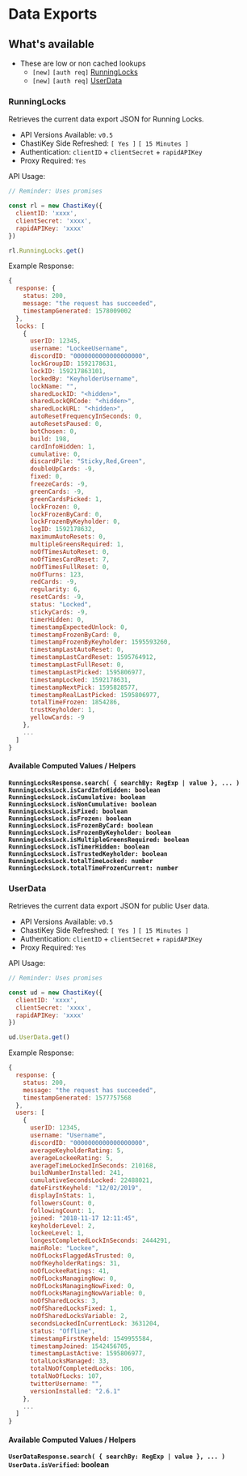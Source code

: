 # Data Exports

## What's available

- These are low or non cached lookups
  - `[new]` `[auth req]` [RunningLocks](#runninglocks)
  - `[new]` `[auth req]` [UserData](#userdata)

### RunningLocks

Retrieves the current data export JSON for Running Locks.

- API Versions Available: `v0.5`
- ChastiKey Side Refreshed: `[ Yes ]` `[ 15 Minutes ]`
- Authentication: `clientID` + `clientSecret` + `rapidAPIKey`
- Proxy Required: `Yes`

API Usage:

```js
// Reminder: Uses promises

const rl = new ChastiKey({
  clientID: 'xxxx',
  clientSecret: 'xxxx',
  rapidAPIKey: 'xxxx'
})

rl.RunningLocks.get()
```

Example Response:

```js
{
  response: {
    status: 200,
    message: "the request has succeeded",
    timestampGenerated: 1578009002
  },
  locks: [
    {
      userID: 12345,
      username: "LockeeUsername",
      discordID: "0000000000000000000",
      lockGroupID: 1592178631,
      lockID: 159217863101,
      lockedBy: "KeyholderUsername",
      lockName: "",
      sharedLockID: "<hidden>",
      sharedLockQRCode: "<hidden>",
      sharedLockURL: "<hidden>",
      autoResetFrequencyInSeconds: 0,
      autoResetsPaused: 0,
      botChosen: 0,
      build: 198,
      cardInfoHidden: 1,
      cumulative: 0,
      discardPile: "Sticky,Red,Green",
      doubleUpCards: -9,
      fixed: 0,
      freezeCards: -9,
      greenCards: -9,
      greenCardsPicked: 1,
      lockFrozen: 0,
      lockFrozenByCard: 0,
      lockFrozenByKeyholder: 0,
      logID: 1592178632,
      maximumAutoResets: 0,
      multipleGreensRequired: 1,
      noOfTimesAutoReset: 0,
      noOfTimesCardReset: 7,
      noOfTimesFullReset: 0,
      noOfTurns: 123,
      redCards: -9,
      regularity: 6,
      resetCards: -9,
      status: "Locked",
      stickyCards: -9,
      timerHidden: 0,
      timestampExpectedUnlock: 0,
      timestampFrozenByCard: 0,
      timestampFrozenByKeyholder: 1595593260,
      timestampLastAutoReset: 0,
      timestampLastCardReset: 1595764912,
      timestampLastFullReset: 0,
      timestampLastPicked: 1595806977,
      timestampLocked: 1592178631,
      timestampNextPick: 1595828577,
      timestampRealLastPicked: 1595806977,
      totalTimeFrozen: 1854286,
      trustKeyholder: 1,
      yellowCards: -9
    },
    ...
  ]
}
```

#### Available Computed Values / Helpers

**`RunningLocksResponse.search( { searchBy: RegExp | value }, ... )`**  
**`RunningLocksLock.isCardInfoHidden: boolean`**  
**`RunningLocksLock.isCumulative: boolean`**  
**`RunningLocksLock.isNonCumulative: boolean`**  
**`RunningLocksLock.isFixed: boolean`**  
**`RunningLocksLock.isFrozen: boolean`**  
**`RunningLocksLock.isFrozenByCard: boolean`**  
**`RunningLocksLock.isFrozenByKeyholder: boolean`**  
**`RunningLocksLock.isMultipleGreensRequired: boolean`**  
**`RunningLocksLock.isTimerHidden: boolean`**  
**`RunningLocksLock.isTrustedKeyholder: boolean`**  
**`RunningLocksLock.totalTimeLocked: number`**  
**`RunningLocksLock.totalTimeFrozenCurrent: number`**

### UserData

Retrieves the current data export JSON for public User data.

- API Versions Available: `v0.5`
- ChastiKey Side Refreshed: `[ Yes ]` `[ 15 Minutes ]`
- Authentication: `clientID` + `clientSecret` + `rapidAPIKey`
- Proxy Required: `Yes`

API Usage:

```js
// Reminder: Uses promises

const ud = new ChastiKey({
  clientID: 'xxxx',
  clientSecret: 'xxxx',
  rapidAPIKey: 'xxxx'
})

ud.UserData.get()
```

Example Response:

```js
{
  response: {
    status: 200,
    message: "the request has succeeded",
    timestampGenerated: 1577757568
  },
  users: [
    {
      userID: 12345,
      username: "Username",
      discordID: "0000000000000000000",
      averageKeyholderRating: 5,
      averageLockeeRating: 5,
      averageTimeLockedInSeconds: 210168,
      buildNumberInstalled: 241,
      cumulativeSecondsLocked: 22488021,
      dateFirstKeyheld: "12/02/2019",
      displayInStats: 1,
      followersCount: 0,
      followingCount: 1,
      joined: "2018-11-17 12:11:45",
      keyholderLevel: 2,
      lockeeLevel: 1,
      longestCompletedLockInSeconds: 2444291,
      mainRole: "Lockee",
      noOfLocksFlaggedAsTrusted: 0,
      noOfKeyholderRatings: 31,
      noOfLockeeRatings: 41,
      noOfLocksManagingNow: 0,
      noOfLocksManagingNowFixed: 0,
      noOfLocksManagingNowVariable: 0,
      noOfSharedLocks: 3,
      noOfSharedLocksFixed: 1,
      noOfSharedLocksVariable: 2,
      secondsLockedInCurrentLock: 3631204,
      status: "Offline",
      timestampFirstKeyheld: 1549955584,
      timestampJoined: 1542456705,
      timestampLastActive: 1595806977,
      totalLocksManaged: 33,
      totalNoOfCompletedLocks: 106,
      totalNoOfLocks: 107,
      twitterUsername: "",
      versionInstalled: "2.6.1"
    },
    ...
  ]
}
```

#### Available Computed Values / Helpers

**`UserDataResponse.search( { searchBy: RegExp | value }, ... )`**  
**`UserData.isVerified`: boolean**
